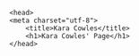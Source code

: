 

<HTML>
    
    <head>
    <meta charset="utf-8">
        <title>Kara Cowles</title>
        <h1>Kara Cowles' Page</h1>
    </head>
</html>
